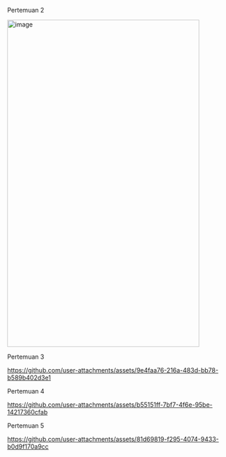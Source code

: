 Pertemuan 2

<img width="440" height="750" alt="image" src="https://github.com/user-attachments/assets/f70fbd62-676c-4166-b118-279fdf5b3d4e" />

Pertemuan 3




https://github.com/user-attachments/assets/9e4faa76-216a-483d-bb78-b589b402d3e1

Pertemuan 4



https://github.com/user-attachments/assets/b55151ff-7bf7-4f6e-95be-14217360cfab



Pertemuan 5


https://github.com/user-attachments/assets/81d69819-f295-4074-9433-b0d9f170a9cc


